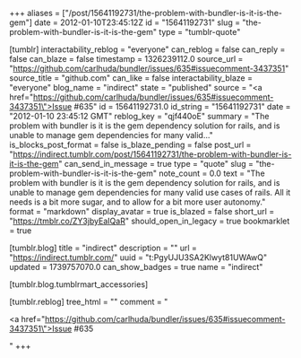 +++
aliases = ["/post/15641192731/the-problem-with-bundler-is-it-is-the-gem"]
date = 2012-01-10T23:45:12Z
id = "15641192731"
slug = "the-problem-with-bundler-is-it-is-the-gem"
type = "tumblr-quote"

[tumblr]
interactability_reblog = "everyone"
can_reblog = false
can_reply = false
can_blaze = false
timestamp = 1326239112.0
source_url = "https://github.com/carlhuda/bundler/issues/635#issuecomment-3437351"
source_title = "github.com"
can_like = false
interactability_blaze = "everyone"
blog_name = "indirect"
state = "published"
source = "<a href=\"https://github.com/carlhuda/bundler/issues/635#issuecomment-3437351\">Issue #635</a>"
id = 15641192731.0
id_string = "15641192731"
date = "2012-01-10 23:45:12 GMT"
reblog_key = "qjf440oE"
summary = "The problem with bundler is it is the gem dependency solution for rails, and is unable to manage gem dependencies for many valid..."
is_blocks_post_format = false
is_blaze_pending = false
post_url = "https://indirect.tumblr.com/post/15641192731/the-problem-with-bundler-is-it-is-the-gem"
can_send_in_message = true
type = "quote"
slug = "the-problem-with-bundler-is-it-is-the-gem"
note_count = 0.0
text = "The problem with bundler is it is the gem dependency solution for rails, and is unable to manage gem dependencies for many valid use cases of rails. All it needs is a bit more sugar, and to allow for a bit more user autonomy."
format = "markdown"
display_avatar = true
is_blazed = false
short_url = "https://tmblr.co/ZY3jbyEaIQaR"
should_open_in_legacy = true
bookmarklet = true

[tumblr.blog]
title = "indirect"
description = ""
url = "https://indirect.tumblr.com/"
uuid = "t:PgyUJU3SA2Klwyt81UWAwQ"
updated = 1739757070.0
can_show_badges = true
name = "indirect"

[tumblr.blog.tumblrmart_accessories]

[tumblr.reblog]
tree_html = ""
comment = "<p><a href=\"https://github.com/carlhuda/bundler/issues/635#issuecomment-3437351\">Issue #635</a></p>"
+++
